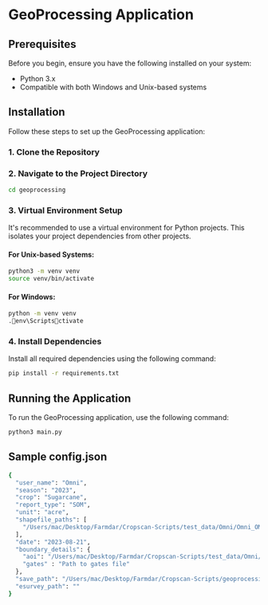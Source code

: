 
# GeoProcessing Application
## Prerequisites

Before you begin, ensure you have the following installed on your system:
- Python 3.x
- Compatible with both Windows and Unix-based systems

## Installation

Follow these steps to set up the GeoProcessing application:

### 1. Clone the Repository

### 2. Navigate to the Project Directory

```bash
cd geoprocessing
```

### 3. Virtual Environment Setup

It's recommended to use a virtual environment for Python projects. This isolates your project dependencies from other projects.

#### For Unix-based Systems:

```bash
python3 -m venv venv
source venv/bin/activate
```

#### For Windows:

```bash
python -m venv venv
.env\Scriptsctivate
```

### 4. Install Dependencies

Install all required dependencies using the following command:

```bash
pip install -r requirements.txt
```

## Running the Application

To run the GeoProcessing application, use the following command:

```bash
python3 main.py
```

## Sample config.json

```bash
{
  "user_name": "Omni",
  "season": "2023",
  "crop": "Sugarcane",
  "report_type": "SOM",
  "unit": "acre",
  "shapefile_paths": [
    "/Users/mac/Desktop/Farmdar/Cropscan-Scripts/test_data/Omni/Omni_OM_aoi_level/Omni_OM_aoi_level.shp"
  ],
  "date": "2023-08-21",
  "boundary_details": {
    "aoi": "/Users/mac/Desktop/Farmdar/Cropscan-Scripts/test_data/Omni/omni_aoi_slack.geojson",
    "gates" : "Path to gates file"
  },
  "save_path": "/Users/mac/Desktop/Farmdar/Cropscan-Scripts/geoprocessing",
  "esurvey_path": ""
}
```

